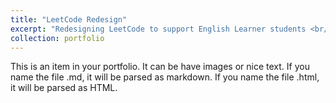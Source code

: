 ```yaml
---
title: "LeetCode Redesign"
excerpt: "Redesigning LeetCode to support English Learner students <br/><img src='/images/leetcode_cover.png'>"
collection: portfolio
---
```


This is an item in your portfolio. It can be have images or nice text. If you name the file .md, it will be parsed as markdown. If you name the file .html, it will be parsed as HTML. 
